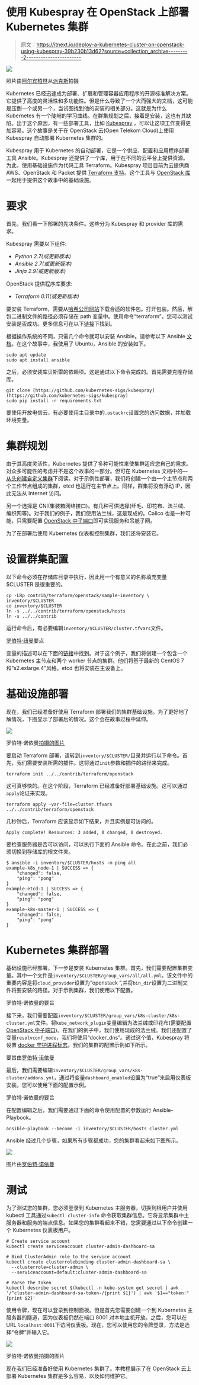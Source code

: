 # 使用 Kubespray 在 OpenStack 上部署 Kubernetes 集群

> 原文：<https://itnext.io/deploy-a-kubernetes-cluster-on-openstack-using-kubespray-39b230b13d62?source=collection_archive---------2----------------------->

![](img/38067016443b94913ba168873f28d397.png)

照片由[阿尔宾柏林](https://www.pexels.com/@albinberlin?utm_content=attributionCopyText&utm_medium=referral&utm_source=pexels)从[派克斯](https://www.pexels.com/photo/black-sail-ship-on-body-of-water-906982/?utm_content=attributionCopyText&utm_medium=referral&utm_source=pexels)拍摄

Kubernetes 已经迅速成为部署、扩展和管理容器应用程序的开源标准解决方案。它提供了高度的灵活性和多功能性。但是什么导致了一个大而强大的文档，这可能是压倒一个或另一个，当试图找到他的安装的相关部分。这就是为什么 Kubernetes 有一个陡峭的学习曲线。在群集规划之后，接着是安装，这也有其缺陷。出于这个原因，有一些部署工具，比如 [Kubespray](https://github.com/kubernetes-sigs/kubespray) ，可以让这项工作变得更加容易。这个故事是关于在 OpenStack 云(Open Telekom Cloud)上使用 Kubespray 自动部署 Kubernetes 集群的。

Kubespray 用于 Kubernetes 的自动部署，它是一个供应、配置和应用程序部署工具 Ansible。Kubespray 还提供了一个库，用于在不同的云平台上提供资源。为此，使用基础设施作为代码工具 Terraform。Kubespray 项目目前为云提供商 AWS、OpenStack 和 Packet 提供 [Terraform 支持](https://github.com/kubernetes-sigs/kubespray/tree/master/contrib/terraform)。这个工具与 [OpenStack 库](https://github.com/kubernetes-sigs/kubespray/tree/master/contrib/terraform/openstack)一起用于提供这个故事中的基础设施。

# 要求

首先，我们看一下部署的先决条件。这些分为 Kubespray 和 provider 库的需求。

Kubespray 需要以下组件:

*   *Python 2.7(或更新版本)*
*   *Ansible 2.7(或更新版本)*
*   *Jinja 2.9(或更新版本)*

OpenStack 提供程序库要求:

*   *Terraform 0.11(或更新版本)*

要安装 Terraform，需要从[哈希公司网站](https://www.terraform.io/downloads.html)下载合适的软件包。打开包装。然后，解包二进制文件的路径必须存储在 path 变量中。使用命令“terraform”，您可以测试安装是否成功。更多信息可在以下[链接](https://learn.hashicorp.com/terraform/getting-started/install.html)下找到。

根据操作系统的不同，只需几个命令就可以安装 Ansible。请参考以下 Ansible [文档](https://docs.ansible.com/ansible/latest/installation_guide/intro_installation.html)。在这个故事中，我使用了 Ubuntu，Ansible 的安装如下。

```
sudo apt update
sudo apt install ansible
```

之后，必须安装库贝斯雷的依赖项。这是通过以下命令完成的。首先需要克隆存储库。

```
git clone [https://github.com/kubernetes-sigs/kubespray](https://github.com/kubernetes-sigs/kubespray)
sudo pip install -r requirements.txt
```

要使用开放电信云，有必要使用主目录中的`.ostackrc`设置您的访问数据，并加载环境变量。

# 集群规划

由于其高度灵活性，Kubernetes 提供了多种可能性来使集群适应您自己的需求。对众多可能性的考虑并不是这个故事的一部分。但可在 Kubernetes 文档中的— [从头创建自定义集群](https://kubernetes.io/docs/setup/scratch/)下阅读。对于示例性部署，我们将创建一个由一个主节点和两个工作节点组成的集群，etcd 也运行在主节点上。同样，群集将没有浮动 IP，因此无法从 Internet 访问。

另一个选择是 CNI(集装箱网络接口)。有几种可供选择(纤毛、印花布、法兰绒、编织网等)。对于我们的例子，我们使用法兰绒，这是现成的。Calico 也是一种可能，只需要配置 [OpenStack 中子端口](https://github.com/kubernetes-sigs/kubespray/blob/master/docs/openstack.md)即可实现服务和吊舱子网。

为了在部署后使用 Kubernetes 仪表板控制集群，我们还将安装它。

# 设置群集配置

以下命令必须在存储库目录中执行，因此用一个有意义的名称填充变量$CLUSTER 是很重要的。

```
cp -LRp contrib/terraform/openstack/sample-inventory \
inventory/$CLUSTER
cd inventory/$CLUSTER
ln -s ../../contrib/terraform/openstack/hosts
ln -s ../../contrib
```

运行命令后，有必要编辑`inventory/$CLUSTER/cluster.tfvars`文件。

[罗伯特·纽曼](https://medium.com/@Robert.N)要点

变量的描述可以在下面的[链接](https://github.com/kubernetes-sigs/kubespray/tree/master/contrib/terraform/openstack)中找到。对于这个例子，我们将创建一个包含一个 Kubernetes 主节点和两个 worker 节点的集群。他们将基于最新的 CentOS 7 和“s2.exlarge.4”风格。etcd 也将安装在主设备上。

# 基础设施部署

现在，我们已经准备好使用 Terraform 部署我们的集群基础设施。为了更好地了解情况，下图显示了部署后的情况。这个会在故事过程中延伸。

![](img/2cf616d99b3cb1be08f29c9a7ab3dc7c.png)

罗伯特·诺依曼[拍摄的图片](https://medium.com/@Robert.N)

要启动 Terraform 部署，请转到`inventory/$CLUSTER/`目录并运行以下命令。首先，我们需要安装所需的插件。这将通过`init`参数和插件的路径来完成。

```
terraform init ../../contrib/terraform/openstack
```

这可真够快的。在这个阶段，Terraform 已经准备好部署基础设施。这可以通过`apply`论证来实现。

```
terraform apply -var-file=cluster.tfvars ../../contrib/terraform/openstack
```

几秒钟后，Terraform 应该显示如下结果，并且实例是可访问的。

```
Apply complete! Resources: 3 added, 0 changed, 0 destroyed.
```

要检查服务器是否可以访问，可以执行下面的 Ansible 命令。在此之前，我们必须切换到存储库的根文件夹。

```
$ ansible -i inventory/$CLUSTER/hosts -m ping all
example-k8s_node-1 | SUCCESS => {
    "changed": false,
    "ping": "pong"
}
example-etcd-1 | SUCCESS => {
    "changed": false,
    "ping": "pong"
}
example-k8s-master-1 | SUCCESS => {
    "changed": false,
    "ping": "pong"
}
```

# Kubernetes 集群部署

基础设施已经部署，下一步是安装 Kubernetes 集群。首先，我们需要配置集群变量。其中一个文件是`inventory/$CLUSTER/group_vars/all/all.yml`。该文件中的重要内容是将`cloud_provider`设置为“openstack ”,并将`bin_dir`设置为二进制文件将要安装的路径。对于示例集群，我们使用以下配置。

罗伯特·诺依曼的要旨

接下来，我们需要配置`inventory/$CLUSTER/group_vars/k8s-cluster/k8s-cluster.yml`文件。将`kube_network_plugin`变量编辑为法兰绒或印花布(需要配置 [OpenStack 中子端口](https://github.com/kubernetes-sigs/kubespray/blob/master/docs/openstack.md))。在我们的例子中，我们使用现成的法兰绒。我们还配置了变量`resolvconf_mode`，我们将使用“docker_dns”。通过这个值，Kubespray 将设置 [docker 守护进程标志](https://github.com/kubernetes-sigs/kubespray/blob/master/docs/dns-stack.md#resolvconf_mode)。我们的集群的配置示例如下所示。

要旨由[罗伯特·诺依曼](https://medium.com/@Robert.N)

最后，我们需要编辑`inventory/$CLUSTER/group_vars/k8s-cluster/addons.yml`，通过将变量`dashboard_enabled`设置为“true”来启用仪表板安装。您可以使用下面的配置示例。

罗伯特·诺依曼的要旨

在配置编辑之后，我们需要通过下面的命令使用配置的参数运行 Ansible-Playbook。

```
ansible-playbook --become -i inventory/$CLUSTER/hosts cluster.yml
```

Ansible 经过几个步骤，如果所有步骤都成功，您的集群看起来如下图所示。

![](img/1ba5a4c98cb6a19318b0ac212e1858f7.png)

图片由[罗伯特·诺依曼](https://medium.com/@Robert.N)

# 测试

为了测试您的集群，您必须登录到 Kubernetes 主服务器，切换到根用户并使用 kubectl 工具通过`kubectl cluster-info` 命令获取集群信息。它将显示集群中主服务器和服务的端点信息。如果您的集群看起来不错，您需要通过以下命令创建一个 Kubernetes 仪表板用户。

```
# Create service account
kubectl create serviceaccount cluster-admin-dashboard-sa

# Bind ClusterAdmin role to the service account
kubectl create clusterrolebinding cluster-admin-dashboard-sa \
  --clusterrole=cluster-admin \
  --serviceaccount=default:cluster-admin-dashboard-sa

# Parse the token
kubectl describe secret $(kubectl -n kube-system get secret | awk '/^cluster-admin-dashboard-sa-token-/{print $1}') | awk '$1=="token:"{print $2}'
```

使用令牌，现在可以登录到控制面板。但是首先您需要创建一个到 Kubernetes 主服务器的隧道，因为仪表板仍然在端口 8001 对本地主机开放。之后，您可以在 URL `localhost:8001`下访问仪表板。现在，您可以使用您的令牌登录，方法是选择“令牌”并输入它。

![](img/704bd2014f2e3ab690daf3361d5d266f.png)

罗伯特·诺依曼拍摄的图片

现在我们已经准备好使用 Kubernetes 集群了。本教程展示了在 OpenStack 云上部署 Kubernetes 集群是多么容易，以及如何维护它。